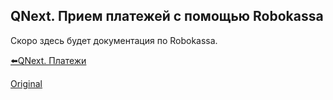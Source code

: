 ## QNext. Прием платежей с помощью Robokassa

Скоро здесь будет документация по Robokassa.



[⬅️QNext. Платежи](/docs-test/_export/pay)
  
[Original](https://telegra.ph/QNext-Payments-Robokassa-01-01)